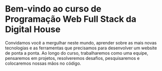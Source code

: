 # Bem-vindo ao curso de Programação Web Full Stack da Digital House

Convidamos você a mergulhar neste mundo, aprender sobre as mais novas tecnologias e as ferramentas que precisamos para desenvolver um website de ponta a ponta. Ao longo do curso, trabalharemos como uma equipe, pensaremos em projetos, resolveremos desafios, pesquisaremos e colocaremos nossas mãos no código.

